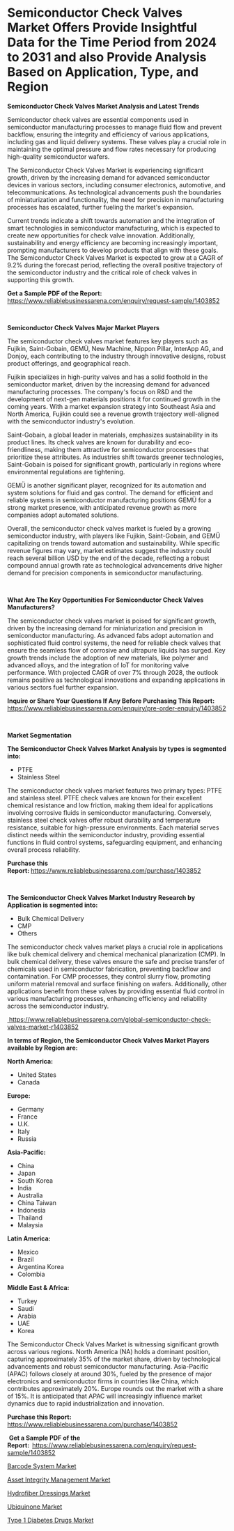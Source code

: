 <p><h1>Semiconductor Check Valves Market Offers Provide Insightful Data for the Time Period from 2024 to 2031 and also Provide Analysis Based on Application, Type, and Region</h1></p><p><strong>Semiconductor Check Valves Market Analysis and Latest Trends</strong></p>
<p><p>Semiconductor check valves are essential components used in semiconductor manufacturing processes to manage fluid flow and prevent backflow, ensuring the integrity and efficiency of various applications, including gas and liquid delivery systems. These valves play a crucial role in maintaining the optimal pressure and flow rates necessary for producing high-quality semiconductor wafers.</p><p>The Semiconductor Check Valves Market is experiencing significant growth, driven by the increasing demand for advanced semiconductor devices in various sectors, including consumer electronics, automotive, and telecommunications. As technological advancements push the boundaries of miniaturization and functionality, the need for precision in manufacturing processes has escalated, further fueling the market's expansion.</p><p>Current trends indicate a shift towards automation and the integration of smart technologies in semiconductor manufacturing, which is expected to create new opportunities for check valve innovation. Additionally, sustainability and energy efficiency are becoming increasingly important, prompting manufacturers to develop products that align with these goals. The Semiconductor Check Valves Market is expected to grow at a CAGR of 9.2% during the forecast period, reflecting the overall positive trajectory of the semiconductor industry and the critical role of check valves in supporting this growth.</p></p>
<p><strong>Get a Sample PDF of the Report:&nbsp;</strong> <a href="https://www.reliablebusinessarena.com/enquiry/request-sample/1403852?utm_campaign=1763&utm_medium=2&utm_source=Github&utm_content=ia&utm_term=23102024&utm_id=semiconductor-check-valves">https://www.reliablebusinessarena.com/enquiry/request-sample/1403852</a></p>
<p>&nbsp;</p>
<p><strong>Semiconductor Check Valves Major Market Players</strong></p>
<p><p>The semiconductor check valves market features key players such as Fujikin, Saint-Gobain, GEMÜ, New Machine, Nippon Pillar, InterApp AG, and Donjoy, each contributing to the industry through innovative designs, robust product offerings, and geographical reach.</p><p>Fujikin specializes in high-purity valves and has a solid foothold in the semiconductor market, driven by the increasing demand for advanced manufacturing processes. The company's focus on R&D and the development of next-gen materials positions it for continued growth in the coming years. With a market expansion strategy into Southeast Asia and North America, Fujikin could see a revenue growth trajectory well-aligned with the semiconductor industry's evolution.</p><p>Saint-Gobain, a global leader in materials, emphasizes sustainability in its product lines. Its check valves are known for durability and eco-friendliness, making them attractive for semiconductor processes that prioritize these attributes. As industries shift towards greener technologies, Saint-Gobain is poised for significant growth, particularly in regions where environmental regulations are tightening.</p><p>GEMÜ is another significant player, recognized for its automation and system solutions for fluid and gas control. The demand for efficient and reliable systems in semiconductor manufacturing positions GEMÜ for a strong market presence, with anticipated revenue growth as more companies adopt automated solutions.</p><p>Overall, the semiconductor check valves market is fueled by a growing semiconductor industry, with players like Fujikin, Saint-Gobain, and GEMÜ capitalizing on trends toward automation and sustainability. While specific revenue figures may vary, market estimates suggest the industry could reach several billion USD by the end of the decade, reflecting a robust compound annual growth rate as technological advancements drive higher demand for precision components in semiconductor manufacturing.</p></p>
<p>&nbsp;</p>
<p><strong>What Are The Key Opportunities For Semiconductor Check Valves Manufacturers?</strong></p>
<p><p>The semiconductor check valves market is poised for significant growth, driven by the increasing demand for miniaturization and precision in semiconductor manufacturing. As advanced fabs adopt automation and sophisticated fluid control systems, the need for reliable check valves that ensure the seamless flow of corrosive and ultrapure liquids has surged. Key growth trends include the adoption of new materials, like polymer and advanced alloys, and the integration of IoT for monitoring valve performance. With projected CAGR of over 7% through 2028, the outlook remains positive as technological innovations and expanding applications in various sectors fuel further expansion.</p></p>
<p><strong>Inquire or Share Your Questions If Any Before Purchasing This Report:</strong> <a href="https://www.reliablebusinessarena.com/enquiry/pre-order-enquiry/1403852?utm_campaign=1763&utm_medium=2&utm_source=Github&utm_content=ia&utm_term=23102024&utm_id=semiconductor-check-valves">https://www.reliablebusinessarena.com/enquiry/pre-order-enquiry/1403852</a></p>
<p>&nbsp;</p>
<p><strong>Market Segmentation</strong></p>
<p><strong>The Semiconductor Check Valves Market Analysis by types is segmented into:</strong></p>
<p><ul><li>PTFE</li><li>Stainless Steel</li></ul></p>
<p><p>The semiconductor check valves market features two primary types: PTFE and stainless steel. PTFE check valves are known for their excellent chemical resistance and low friction, making them ideal for applications involving corrosive fluids in semiconductor manufacturing. Conversely, stainless steel check valves offer robust durability and temperature resistance, suitable for high-pressure environments. Each material serves distinct needs within the semiconductor industry, providing essential functions in fluid control systems, safeguarding equipment, and enhancing overall process reliability.</p></p>
<p><strong>Purchase this Report:&nbsp;</strong><a href="https://www.reliablebusinessarena.com/purchase/1403852?utm_campaign=1763&utm_medium=2&utm_source=Github&utm_content=ia&utm_term=23102024&utm_id=semiconductor-check-valves">https://www.reliablebusinessarena.com/purchase/1403852</a></p>
<p>&nbsp;</p>
<p><strong>The Semiconductor Check Valves Market Industry Research by Application is segmented into:</strong></p>
<p><ul><li>Bulk Chemical Delivery</li><li>CMP</li><li>Others</li></ul></p>
<p><p>The semiconductor check valves market plays a crucial role in applications like bulk chemical delivery and chemical mechanical planarization (CMP). In bulk chemical delivery, these valves ensure the safe and precise transfer of chemicals used in semiconductor fabrication, preventing backflow and contamination. For CMP processes, they control slurry flow, promoting uniform material removal and surface finishing on wafers. Additionally, other applications benefit from these valves by providing essential fluid control in various manufacturing processes, enhancing efficiency and reliability across the semiconductor industry.</p></p>
<p><a href="https://www.reliablebusinessarena.com/global-semiconductor-check-valves-market-r1403852?utm_campaign=1763&utm_medium=2&utm_source=Github&utm_content=ia&utm_term=23102024&utm_id=semiconductor-check-valves">&nbsp;https://www.reliablebusinessarena.com/global-semiconductor-check-valves-market-r1403852</a></p>
<p><strong>In terms of Region, the Semiconductor Check Valves Market Players available by Region are:</strong></p>
<p>
    <p> <strong> North America: </strong>
        <ul>
            <li>United States</li>
            <li>Canada</li>
        </ul>
        </p> 
    <p> <strong> Europe: </strong>
        <ul>
            <li>Germany</li>
            <li>France</li>
            <li>U.K.</li>
            <li>Italy</li>
            <li>Russia</li>
        </ul>
        </p> 
    <p> <strong> Asia-Pacific: </strong>
        <ul>
            <li>China</li>
            <li>Japan</li>
            <li>South Korea</li>
            <li>India</li>
            <li>Australia</li>
            <li>China Taiwan</li>
            <li>Indonesia</li>
            <li>Thailand</li>
            <li>Malaysia</li>
        </ul>
        </p> 
    <p> <strong> Latin America: </strong>
        <ul>
            <li>Mexico</li>
            <li>Brazil</li>
            <li>Argentina Korea</li>
            <li>Colombia</li>
        </ul>
        </p> 
    <p> <strong> Middle East & Africa: </strong>
        <ul>
            <li>Turkey</li>
            <li>Saudi</li>
            <li>Arabia</li>
            <li>UAE</li>
            <li>Korea</li>
        </ul>
    </p>
    </p>
<p><p>The Semiconductor Check Valves Market is witnessing significant growth across various regions. North America (NA) holds a dominant position, capturing approximately 35% of the market share, driven by technological advancements and robust semiconductor manufacturing. Asia-Pacific (APAC) follows closely at around 30%, fueled by the presence of major electronics and semiconductor firms in countries like China, which contributes approximately 20%. Europe rounds out the market with a share of 15%. It is anticipated that APAC will increasingly influence market dynamics due to rapid industrialization and innovation.</p></p>
<p><strong>Purchase this Report: </strong><a href="https://www.reliablebusinessarena.com/purchase/1403852?utm_campaign=1763&utm_medium=2&utm_source=Github&utm_content=ia&utm_term=23102024&utm_id=semiconductor-check-valves">https://www.reliablebusinessarena.com/purchase/1403852</a></p>
<p>&nbsp;<strong>Get a Sample PDF of the Report:&nbsp;&nbsp;</strong><a href="https://www.reliablebusinessarena.com/enquiry/request-sample/1403852?utm_campaign=1763&utm_medium=2&utm_source=Github&utm_content=ia&utm_term=23102024&utm_id=semiconductor-check-valves">https://www.reliablebusinessarena.com/enquiry/request-sample/1403852</a></p>
<p><strong></strong></p>
<p><p><a href="https://www.linkedin.com/pulse/strategic-forecast-barcode-system-market-growth-trends-size-wbcvc?utm_campaign=1763&utm_medium=2&utm_source=Github&utm_content=ia&utm_term=23102024&utm_id=semiconductor-check-valves">Barcode System Market</a></p><p><a href="https://www.linkedin.com/pulse/strategic-market-insights-navigating-global-asset-integrity-p5gwc?utm_campaign=1763&utm_medium=2&utm_source=Github&utm_content=ia&utm_term=23102024&utm_id=semiconductor-check-valves">Asset Integrity Management Market</a></p><p><a href="https://www.linkedin.com/pulse/market-forecasting-change-global-hydrofiber-dressings-lbjgc?utm_campaign=1763&utm_medium=2&utm_source=Github&utm_content=ia&utm_term=23102024&utm_id=semiconductor-check-valves">Hydrofiber Dressings Market</a></p><p><a href="https://www.linkedin.com/pulse/insights-ubiquinone-industry-market-financial-status-4ybac?utm_campaign=1763&utm_medium=2&utm_source=Github&utm_content=ia&utm_term=23102024&utm_id=semiconductor-check-valves">Ubiquinone Market</a></p><p><a href="https://www.linkedin.com/pulse/type-1-diabetes-drugs-market-outlook-share-analysis-2flzc?utm_campaign=1763&utm_medium=2&utm_source=Github&utm_content=ia&utm_term=23102024&utm_id=semiconductor-check-valves">Type 1 Diabetes Drugs Market</a></p></p>